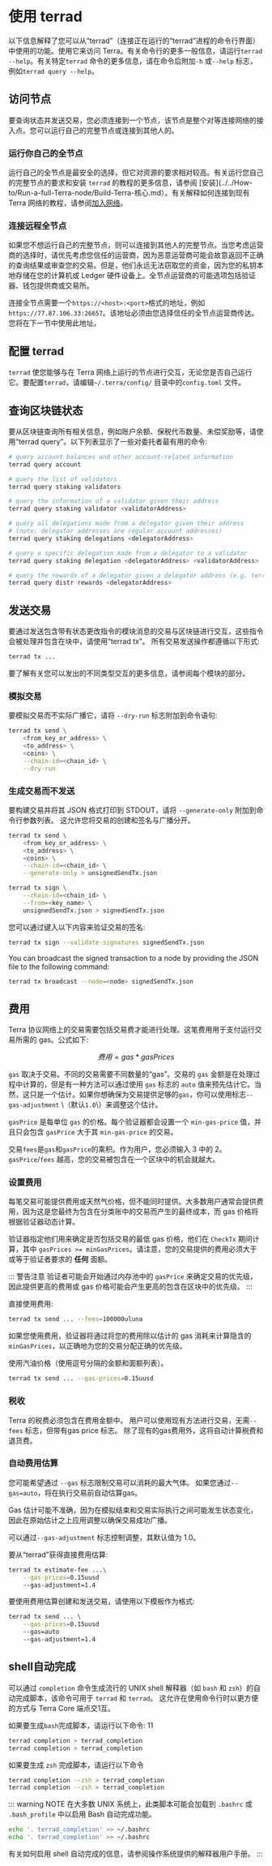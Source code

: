 # 使用 terrad

以下信息解释了您可以从“terrad”（连接正在运行的“terrad”进程的命令行界面）中使用的功能。使用它来访问 Terra。有关命令行的更多一般信息，请运行`terrad --help`。有关特定`terrad` 命令的更多信息，请在命令后附加`-h` 或`--help` 标志，例如`terrad query --help`。

## 访问节点

要查询状态并发送交易，您必须连接到一个节点，该节点是整个对等连接网络的接入点。您可以运行自己的完整节点或连接到其他人的。

### 运行你自己的全节点

运行自己的全节点是最安全的选择，但它对资源的要求相对较高。有关运行您自己的完整节点的要求和安装 `terrad` 的教程的更多信息，请参阅 [安装](../../How-to/Run-a-full-Terra-node/Build-Terra-核心.md）。有关解释如何连接到现有 Terra 网络的教程，请参阅[加入网络](../../How-to/Run-a-full-Terra-node/Join-public-network.md)。

### 连接远程全节点

如果您不想运行自己的完整节点，则可以连接到其他人的完整节点。当您考虑运营商的选择时，请优先考虑您信任的运营商，因为恶意运营商可能会故意返回不正确的查询结果或审查您的交易。但是，他们永远无法窃取您的资金，因为您的私钥本地存储在您的计算机或 Ledger 硬件设备上。全节点运营商的可能选项包括验证器、钱包提供商或交易所。

连接全节点需要一个`https://<host>:<port>`格式的地址，例如`https://77.87.106.33:26657`。该地址必须由您选择信任的全节点运营商传达。您将在下一节中使用此地址。

## 配置 terrad

`terrad` 使您能够与在 Terra 网络上运行的节点进行交互，无论您是否自己运行它。要配置`terrad`，请编辑`~/.terra/config/` 目录中的`config.toml` 文件。

## 查询区块链状态

要从区块链查询所有相关信息，例如账户余额、保税代币数量、未偿奖励等，请使用“terrad query”。以下列表显示了一些对委托者最有用的命令: 

```bash
# query account balances and other account-related information
terrad query account

# query the list of validators
terrad query staking validators

# query the information of a validator given their address
terrad query staking validator <validatorAddress>

# query all delegations made from a delegator given their address
# (note: delegator addresses are regular account addresses)
terrad query staking delegations <delegatorAddress>

# query a specific delegation made from a delegator to a validator
terrad query staking delegation <delegatorAddress> <validatorAddress>

# query the rewards of a delegator given a delegator address (e.g. terra10snjt8dmpr5my0h76xj48ty80uzwhraqalu4eg)
terrad query distr rewards <delegatorAddress>
```

## 发送交易

要通过发送包含带有状态更改指令的模块消息的交易与区块链进行交互，这些指令会被处理并包含在块中，请使用“terrad tx”。 所有交易发送操作都遵循以下形式: 

```bash
terrad tx ...
```

要了解有关您可以发出的不同类型交互的更多信息，请参阅每个模块的部分。

### 模拟交易

要模拟交易而不实际广播它，请将 `--dry-run` 标志附加到命令语句: 

```bash
terrad tx send \
    <from_key_or_address> \
    <to_address> \
    <coins> \
    --chain-id=<chain_id> \
    --dry-run
```

### 生成交易而不发送

要构建交易并将其 JSON 格式打印到 STDOUT，请将 `--generate-only` 附加到命令行参数列表。 这允许您将交易的创建和签名与广播分开。 

```bash
terrad tx send \
    <from_key_or_address> \
    <to_address> \
    <coins> \
    --chain-id=<chain_id> \
    --generate-only > unsignedSendTx.json
```

```bash
terrad tx sign \
    --chain-id=<chain_id> \
    --from=<key_name> \
    unsignedSendTx.json > signedSendTx.json
```

您可以通过键入以下内容来验证交易的签名:

```bash
terrad tx sign --validate-signatures signedSendTx.json
```

You can broadcast the signed transaction to a node by providing the JSON file to the following command:

```bash
terrad tx broadcast --node=<node> signedSendTx.json
```


## 费用

Terra 协议网络上的交易需要包括交易费才能进行处理。这笔费用用于支付运行交易所需的 gas。公式如下:

$$ 费用 = gas * gasPrices$$

`gas` 取决于交易。不同的交易需要不同数量的“gas”。交易的 `gas` 金额是在处理过程中计算的，但是有一种方法可以通过使用 `gas` 标志的 `auto` 值来预先估计它。当然，这只是一个估计。如果你想确保为交易提供足够的`gas`，你可以使用标志`--gas-adjustment` \（默认`1.0`\）来调整这个估计。

`gasPrice` 是每单位 `gas` 的价格。每个验证器都会设置一个 `min-gas-price` 值，并且只会包含 `gasPrice` 大于其 `min-gas-price` 的交易。

交易`fees`是`gas`和`gasPrice`的乘积。作为用户，您必须输入 3 中的 2。`gasPrice`/`fees` 越高，您的交易被包含在一个区块中的机会就越大。

### 设置费用

每笔交易可能提供费用或天然气价格，但不能同时提供。大多数用户通常会提供费用，因为这是您最终为包含在分类账中的交易而产生的最终成本，而 gas 价格将根据验证器动态计算。

验证器指定他们用来确定是否包括交易的最低 gas 价格，他们在 `CheckTx` 期间计算，其中 `gasPrices >= minGasPrices`。请注意，您的交易提供的费用必须大于或等于验证者要求的 **任何** 面额。

::: 警告注意
验证者可能会开始通过内存池中的 `gasPrice` 来确定交易的优先级，因此提供更高的费用或 gas 价格可能会产生更高的包含在区块中的优先级。
:::

直接使用费用: 

```bash
terrad tx send ... --fees=100000uluna
```

如果您使用费用，验证器将通过将您的费用除以估计的 gas 消耗来计算隐含的 `minGasPrices`，以正确地为您的交易分配正确的优先级。

使用汽油价格（使用逗号分隔的金额和面额列表）。 

```bash
terrad tx send ... --gas-prices=0.15uusd
```

### 税收

Terra 的税费必须包含在费用金额中。 用户可以使用现有方法进行交易，无需`--fees` 标志，但带有gas price 标志。 除了现有的gas费用外，这将自动计算税费和退货费。

### 自动费用估算

您可能希望通过 `--gas` 标志限制交易可以消耗的最大气体。 如果您通过`--gas=auto`，将在执行交易前自动估算gas。

Gas 估计可能不准确，因为在模拟结束和交易实际执行之间可能发生状态变化，因此在原始估计之上应用调整以确保交易成功广播。

可以通过`--gas-adjustment` 标志控制调整，其默认值为 1.0。

要从“terrad”获得直接费用估算:

```bash
terrad tx estimate-fee ...\
    --gas-prices=0.15uusd
    --gas-adjustment=1.4
```

要使用费用估算创建和发送交易，请使用以下模板作为格式: 

```bash
terrad tx send ... \
    --gas-prices=0.15uusd
    --gas=auto
    --gas-adjustment=1.4
```

## shell自动完成

可以通过 `completion` 命令生成流行的 UNIX shell 解释器（如 `bash` 和 `zsh`）的自动完成脚本，该命令可用于 `terrad` 和 `terrad`。 这允许在使用命令行时以更方便的方式与 Terra Core 端点交1互。

如果要生成`bash`完成脚本，请运行以下命令: 11

```bash
terrad completion > terrad_completion
terrad completion > terrad_completion
```

如果要生成 `zsh` 完成脚本，请运行以下命令

```bash
terrad completion --zsh > terrad_completion
terrad completion --zsh > terrad_completion
```

::: warning NOTE
在大多数 UNIX 系统上，此类脚本可能会加载到 `.bashrc` 或 `.bash_profile` 中以启用 Bash 自动完成功能。

```bash
echo '. terrad_completion' >> ~/.bashrc
echo '. terrad_completion' >> ~/.bashrc
```

有关如何启用 shell 自动完成的信息，请参阅操作系统提供的解释器用户手册。 
:::
